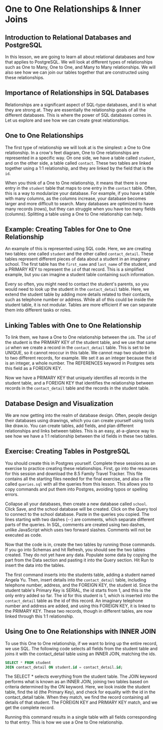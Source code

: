 # One to One Relationships & Inner Joins

## Introduction to Relational Databases and PostgreSQL

In this lesson, we are going to learn all about relational databases and how that applies to PostgreSQL. We will look at different types of relationships such as One to Many, One to One, and Many to Many relationships. We will also see how we can join our tables together that are constructed using these relationships.

## Importance of Relationships in SQL Databases

Relationships are a significant aspect of SQL-type databases, and it is what they are strong at. They are essentially the relationship goals of all the different databases. This is where the power of SQL databases comes in. Let us explore and see how we can create great relationships.

## One to One Relationships

The first type of relationship we will look at is the simplest: a One to One relationship. In a crow's feet diagram, One to One relationships are represented in a specific way. On one side, we have a table called `student`, and on the other side, a table called `contact`. These two tables are linked together using a 1:1 relationship, and they are linked by the field that is the `id`.

When you think of a One to One relationship, it means that there is one entry in the `student` table that maps to one entry in the `contact` table. Often, this is a way to modularize your database. For example, if you have a table with many columns, as the columns increase, your database becomes larger and more difficult to search. Many databases are optimized to have many records (rows), but they can struggle when you have too many fields (columns). Splitting a table using a One to One relationship can help.

## Example: Creating Tables for One to One Relationship

An example of this is represented using SQL code. Here, we are creating two tables: one called `student` and the other called `contact_detail`. These tables represent different pieces of data about a student in an imaginary school. The first table has the `first_name` and `last_name` of the student, and a PRIMARY KEY to represent the `id` of that record. This is a simplified example, but you can imagine a student table containing such information.

Every so often, you might need to contact the student's parents, so you would need to look up the student in the `contact_detail` table. Here, we extend the student table by adding more details related to their contacts, such as telephone number or address. While all of this could be inside the student table, it is not modular. Tables are more efficient if we can separate them into different tasks or roles.

## Linking Tables with One to One Relationship

To link them, we have a One to One relationship between the `id`s. The `id` of the student is the PRIMARY KEY of the student table, and we use that same `id` when we create a record in the `contact_detail` table. This is set to be UNIQUE, so it cannot reoccur in this table. We cannot map two student ids to two different records, for example. We set it as an integer because the id is an integer, a whole number. The REFERENCES keyword in Postgres sets this field as a FOREIGN KEY.

Now we have a PRIMARY KEY that uniquely identifies all records in the student table, and a FOREIGN KEY that identifies the relationship between records in the `contact_detail` table and the records in the student table.

## Database Design and Visualization

We are now getting into the realm of database design. Often, people design their databases using drawings, which you can create yourself using tools like draw.io. You can create tables, add fields, and plan different relationships and links between tables. This is an easy, at-a-glance way to see how we have a 1:1 relationship between the id fields in these two tables.

## Exercise: Creating Tables in PostgreSQL

You should create this in Postgres yourself. Complete these sessions as an exercise to practice creating these relationships. First, go into the resources for this session and download the 8.5 Family Travel Tracker. This file contains all the starting files needed for the final exercise, and also a file called `queries.sql` with all the queries from this lesson. This allows you to copy commands and put them into Postgres, avoiding typos or spelling errors.

Collapse all your databases, then create a new database called `school`. Click Save, and the school database will be created. Click on the Query tool to connect to the school database. Paste in the queries you copied. The lines starting with two dashes (--) are comments, which separate different parts of the queries. In SQL, comments are created using two dashes, unlike JavaScript which uses two forward slashes. Comments will not be executed as code.

Now that the code is in, create the two tables by running those commands. If you go into Schemas and hit Refresh, you should see the two tables created. They do not yet have any data. Populate some data by copying the part from the Data section and pasting it into the Query section. Hit Run to insert the data into the tables.

The first command inserts into the students table, adding a student named Angela Yu. Then, insert details into the `contact_detail` table, including telephone number, address, and the FOREIGN KEY, the student id. Since the student table's Primary Key is SERIAL, the id starts from 1, and this is the only entry added so far. The id for this student is 1, which is inserted into the `contact_detail` table as the id of this record. An imaginary telephone number and address are added, and using this FOREIGN KEY, it is linked to the PRIMARY KEY. These two records, though in different tables, are now linked through this 1:1 relationship.

## Using One to One Relationships with INNER JOIN

To use this One to One relationship, if we want to bring up the entire record, we use SQL. The following code selects all fields from the student table and joins it with the contact_detail table using an INNER JOIN, matching the ids.

```sql
SELECT * FROM student
JOIN contact_detail ON student.id = contact_detail.id;
```

The SELECT \* selects everything from the student table. The JOIN keyword performs what is known as an INNER JOIN, joining two tables based on criteria determined by the ON keyword. Here, we look inside the student table, find the id (the Primary Key), and check for equality with the id in the contact_detail table. When they match, we find the record containing all details of that student. The FOREIGN KEY and PRIMARY KEY match, and we get the complete record.

Running this command results in a single table with all fields corresponding to that entry. This is how we use a One to One relationship.
